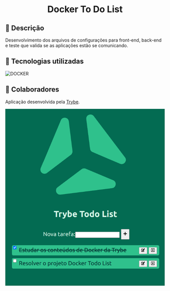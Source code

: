 <h1 align='center'>Docker To Do List</h1>

## :memo: Descrição
Desenvolvimento dos arquivos de configurações para front-end, back-end e teste que valida se as aplicações estão se comunicando.

## :wrench: Tecnologias utilizadas

<img alt="DOCKER" height="42px" src="https://cdn.jsdelivr.net/gh/devicons/devicon/icons/docker/docker-original-wordmark.svg"/>

## :handshake: Colaboradores
Aplicação desenvolvida pela [Trybe](https://www.betrybe.com/).

![Docker](intro.gif)
